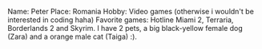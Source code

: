 Name: Peter
Place: Romania
Hobby: Video games (otherwise i wouldn't be interested in coding haha)
Favorite games: Hotline Miami 2, Terraria, Borderlands 2 and Skyrim.
I have 2 pets, a big black-yellow female dog (Zara) and a orange male cat (Taiga) :).
